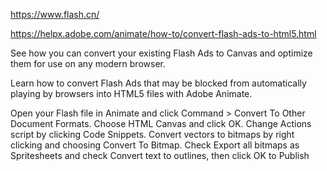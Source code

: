 https://www.flash.cn/

https://helpx.adobe.com/animate/how-to/convert-flash-ads-to-html5.html


See how you can convert your existing Flash Ads to Canvas and optimize them for use on any modern browser.

Learn how to convert Flash Ads that may be blocked from automatically playing by browsers into HTML5 files with Adobe Animate.

Open your Flash file in Animate and click Command > Convert To Other Document Formats.
Choose HTML Canvas and click OK.
Change Actions script by clicking Code Snippets.
Convert vectors to bitmaps by right clicking and choosing Convert To Bitmap.
Check Export all bitmaps as Spritesheets and check Convert text to outlines, then click OK to Publish